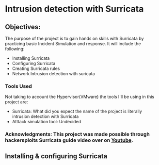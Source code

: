 # Intrusion detection with Surricata

## Objectives: 
The purpose of the project is to gain hands on skills with Surricata by practicing basic Incident Simulation and response. It will include the following:
- Installing Surricata
- Configuring Surricata
- Creating Surricata rules
- Network Intrusion detection with suricata

### Tools Used
Not taking to account the Hypervisor(VMware) the tools I'll be using in this project are:
- Surricata: What did you expect the name of the project is literally intrusion detection with Surricata 
- Atttack simulation tool: Undecided

### Acknowledgments: This project was made possible through hackersploits Surricata guide video over on [Youtube](https://www.youtube.com/watch?v=91i7InHVOso&t=464s). 

## Installing & configuring Surricata
